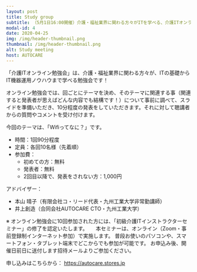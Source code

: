 ```yaml
---
layout: post
title: Study group
subtitle: （5月1日16:00開催）介護・福祉業界に関わる方々がITを学べる、介護ITオンライン勉強会を始めます。
modal-id: 4
date: 2020-04-25
img: /img/header-thumbnail.png
thumbnail: /img/header-thumbnail.png
alt: Study meeting
host: AUTOCARE
---
```


「介護ITオンライン勉強会」は、介護・福祉業界に関わる方々が、ITの基礎からIT機器運用ノウハウまで学べる勉強会です！

オンライン勉強会では、回ごとにテーマを決め、そのテーマに関連する事（関連すると発表者が思えばどんな内容でも結構です！）について事前に調べて、スライドを準備いただき、10分程度の発表をしていただきます。それに対して聴講者からの質問やコメントを受け付けます。

今回のテーマは、「Wifiってなに？」です。

- 時間：1回90分程度
- 定員：各回10名様（先着順）
- 参加費：
    + 初めての方：無料
    + 発表者：無料
    + 2回目以降で、発表をされない方：1,000円

アドバイザー：
 - 本山 晴子（有限会社コ・リード代表・九州工業大学非常勤講師）
 - 井上創造（合同会社AUTOCARE CTO・九州工業大学）

※ オンライン勉強会に10回参加された方には、「初級介護ITインストラクターセミナー」の修了を認定いたします。
　
本セミナーは、オンライン（Zoom・事前登録制インターネット参加）で実施します。
普段お使いのパソコンや、スマートフォン・タブレット端末でどこからでも参加が可能です。
お申込み後、開催日前日に送付します招待メールよりご参加ください。

申し込みはこちらから：
<a href="https://autocare.stores.jp">https://autocare.stores.jp</a>
